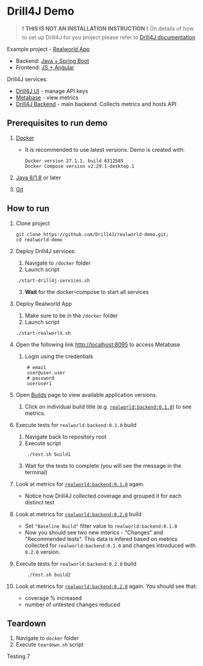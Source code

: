 # Drill4J Demo

> ❗ __THIS IS NOT AN INSTALLATION INSTRUCTION__ ❗
> On details of how to set up Drill4J for you project please refer to [Drill4J documentation](https://drill4j.github.io/docs/what-is-drill4j)

Example project - [Realworld App](https://github.com/gothinkster/realworld) 
- Backend: [Java + Spring Boot](https://github.com/Drill4J/spring-boot-realworld-example-app)
- Frontend: [JS + Angular](https://github.com/Drill4J/angular-realworld-example-app)

Drill4J services:
- [Drill4J UI](http://localhost:8091) - manage API keys
- [Metabase](http://localhost:8095) - view metrics
- [Drill4J Backend](http://localhost:8090) - main backend. Collects metrics and hosts API

## Prerequisites to run demo

1. [Docker](https://www.docker.com/) 

    - It is recommended to use latest versions. Demo is created with:
    
        ```
        Docker version 27.1.1, build 6312585
        Docker Compose version v2.29.1-desktop.1
        ```

2. [Java 8/1.8](https://www.oracle.com/java/technologies/downloads/) or later
3. [Git](https://git-scm.com/downloads)

## How to run

1. Clone project

    ```shell
    git clone https://github.com/Drill4J/realworld-demo.git;
    cd realworld-demo
    ``` 

2. Deploy Drill4J services:

    1. Navigate to `/docker` folder 
    2. Launch script
    ```shell
    ./start-drill4j-services.sh
    ```
    3. __Wait__ for the docker-compose to start all services

3. Deploy Realworld App

    1. Make sure to be in the `/docker` folder
    2. Launch script 
    ```shell
    ./start-realworld.sh
    ```

4. Open the following link <http://localhost:8095> to access Metabase 

    1. Login using the credentials
    ```
        # email
        user@user.user
        # password 
        useruser1 
    ```

5. Open [Builds](http://localhost:8095/dashboard/1-builds?group=&app=) page to view available application versions.

    1. Click on individual build title (e.g. [`realworld:backend:0.1.0`](http://localhost:8095/dashboard/2?group=realworld&app=backend&build=realworld%3Abackend%3A0.1.0&baseline_build=&package_filter=*&class_filter=*)) to see metrics.

6. Execute tests for `realworld:backend:0.1.0` build

    1. Navigate back to repository root
    2. Execute script
    ```
        ./test.sh build1 
    ```
    3. Wait for the tests to complete (you will see the message in the terminal)

7. Look at metrics for [`realworld:backend:0.1.0`](http://localhost:8095/dashboard/2?group=realworld&app=backend&build=realworld%3Abackend%3A0.1.0&baseline_build=&package_filter=*&class_filter=*) again.
    - Notice how Drill4J collected coverage and grouped it for each distinct test

8. Look at metrics for [`realworld:backend:0.2.0`](http://localhost:8095/dashboard/2?group=realworld&app=backend&build=realworld%3Abackend%3A0.2.0&baseline_build=&package_filter=*&class_filter=*) build
    - Set `"Baseline Build"` filter value to `realworld:backend:0.1.0`
    - Now you should see two new mterics - "Changes" and "Recommended tests". This data is infered based on metrics collected for `realworld:backend:0.1.0` and changes introduced with `0.2.0` version.

9. Execute tests for `realworld:backend:0.2.0` build

    ```
        ./test.sh build2
    ```

10. Look at metrics for [`realworld:backend:0.2.0`](http://localhost:8095/dashboard/2?group=realworld&app=backend&build=realworld%3Abackend%3A0.2.0&baseline_build=&package_filter=*&class_filter=*) again. You should see that:
    - coverage % increased
    - number of untested changes reduced

## Teardown

1. Navigate to `docker` folder
2. Execute `teardown.sh` script


Testing 7
